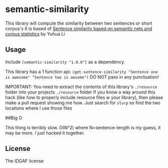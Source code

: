 # semantic-similarity

This library will compute the similarity between two sentences or short corpus's
It is based of [Sentence similarity based on semantic nets and corpus statistics](http://ieeexplore.ieee.org/xpl/articleDetails.jsp?tp=&arnumber=1644735&url=http%3A%2F%2Fieeexplore.ieee.org%2Fiel5%2F69%2F34468%2F01644735.pdf%3Farnumber%3D1644735) by Yuhua Li

## Usage
Include `[semantic-similarity "1.0.0"]` as a dependency.

This library has a 1 function api: `(get-sentence-similarity "Sentence one is awesome" "Sentence two is awsome")`
DO NOT pass in any punctuation!

IMPORTANT: You need to extract the contents of this library's `./resource` folder into your projects `./resource` folder
If you know a way around this hack (like how to properly include resource files w your library), then please make a pull request showing me how. 
Just search for `slurp` so find the two locations where I use those files


##Big O

This thing is terribly slow. O(N^2) where N=sentence-length is my guess, it may be more. I just hacked it together.

## License

The IDGAF license
